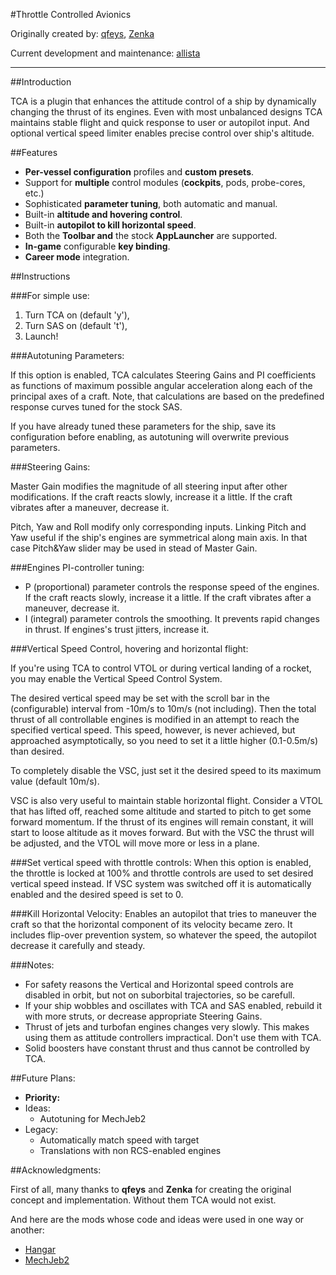 #Throttle Controlled Avionics

Originally created by:
[qfeys](http://forum.kerbalspaceprogram.com/members/45099-qfeys),
[Zenka](http://forum.kerbalspaceprogram.com/members/108134-Zenka)

Current development and maintenance:
[allista](http://forum.kerbalspaceprogram.com/members/102693-allista)

***

##Introduction

TCA is a plugin that enhances the attitude control of a ship by dynamically changing the thrust of its engines. Even with most unbalanced designs TCA maintains stable flight and quick response to user or autopilot input. And optional vertical speed limiter enables precise control over ship's altitude.

##Features

* **Per-vessel configuration** profiles and **custom presets**.
* Support for **multiple** control modules (**cockpits**, pods, probe-cores, etc.)
* Sophisticated **parameter tuning**, both automatic and manual.
* Built-in **altitude and hovering control**.
* Built-in **autopilot to kill horizontal speed**.
* Both the **Toolbar and** the stock **AppLauncher** are supported.
* **In-game** configurable **key binding**.
* **Career mode** integration.

##Instructions

###For simple use:

1. Turn TCA on (default 'y'),
2. Turn SAS on (default 't'),
3. Launch!

###Autotuning Parameters:

If this option is enabled, TCA calculates Steering Gains and PI coefficients as functions of maximum possible angular acceleration along each of the principal axes of a craft. Note, that calculations are based on the predefined response curves tuned for the stock SAS.

If you have already tuned these parameters for the ship, save its configuration before enabling, as autotuning will overwrite previous parameters.

###Steering Gains:

Master Gain modifies the magnitude of all steering input after other modifications. If the craft reacts slowly, increase it a little. If the craft vibrates after a maneuver, decrease it.

Pitch, Yaw and Roll modify only corresponding inputs. Linking Pitch and Yaw useful if the ship's engines are symmetrical along main axis. In that case Pitch&Yaw slider may be used in stead of Master Gain.

###Engines PI-controller tuning:

* P (proportional) parameter controls the response speed of the engines. If the craft reacts slowly, increase it a little. If the craft vibrates after a maneuver, decrease it.
* I (integral) parameter controls the smoothing. It prevents rapid changes in thrust. If engines's trust jitters, increase it.

###Vertical Speed Control, hovering and horizontal flight:

If you're using TCA to control VTOL or during vertical landing of a rocket, you may enable the Vertical Speed Control System. 

The desired vertical speed may be set with the scroll bar in the (configurable) interval from -10m/s to 10m/s (not including). Then the total thrust of all controllable engines is modified in an attempt to reach the specified vertical speed. This speed, however, is never achieved, but approached asymptotically, so you need to set it a little higher (0.1-0.5m/s) than desired.

To completely disable the VSC, just set it the desired speed to its maximum value (default 10m/s).

VSC is also very useful to maintain stable horizontal flight. Consider a VTOL that has lifted off, reached some altitude and started to pitch to get some forward momentum. If the thrust of its engines will remain constant, it will start to loose altitude as it moves forward. But with the VSC the thrust will be adjusted, and the VTOL will move more or less in a plane.

###Set vertical speed with throttle controls:
When this option is enabled, the throttle is locked at 100% and throttle controls are used to set desired vertical speed instead. If VSC system was switched off it is automatically enabled and the desired speed is set to 0.

###Kill Horizontal Velocity:
Enables an autopilot that tries to maneuver the craft so that the horizontal component of its velocity became zero. It includes flip-over prevention system, so whatever the speed, the autopilot decrease it carefully and steady.

###Notes:

* For safety reasons the Vertical and Horizontal speed controls are disabled in orbit, but not on suborbital trajectories, so be carefull.
* If your ship wobbles and oscillates with TCA and SAS enabled, rebuild it with more struts, or decrease appropriate Steering Gains.
* Thrust of jets and turbofan engines changes very slowly. This makes using them as attitude controllers impractical. Don't use them with TCA. 
* Solid boosters have constant thrust and thus cannot be controlled by TCA.

##Future Plans:

* **Priority:**
* Ideas:
    * Autotuning for MechJeb2
* Legacy:
    * Automatically match speed with target
    * Translations with non RCS-enabled engines

##Acknowledgments:

First of all, many thanks to **qfeys** and **Zenka** for creating the original concept and implementation. Without them TCA would not exist.

And here are the mods whose code and ideas were used in one way or another:

* [Hangar](http://forum.kerbalspaceprogram.com/threads/88933)
* [MechJeb2](http://forum.kerbalspaceprogram.com/threads/12384)
